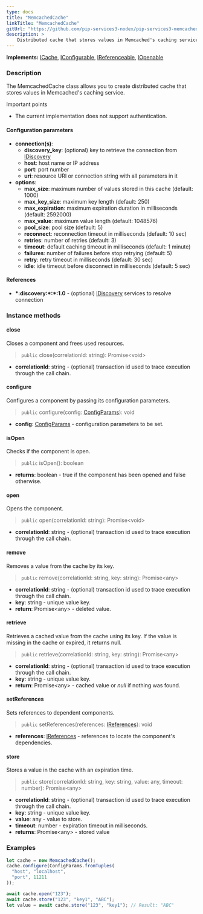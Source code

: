 ```yaml
---
type: docs
title: "MemcachedCache"
linkTitle: "MemcachedCache"
gitUrl: "https://github.com/pip-services3-nodex/pip-services3-memcached-nodex"
description: >
    Distributed cache that stores values in Memcached's caching service.
---
```


**Implements:** [ICache](../../../components/cache/icache), [IConfigurable](../../../commons/config/iconfigurable), [IReferenceable](../../../commons/refer/ireferenceable), [IOpenable](../../../commons/run/iopenable)

### Description
The MemcachedCache class allows you to create distributed cache that stores values in Memcached's caching service. 

Important points

- The current implementation does not support authentication.

#### Configuration parameters

- **connection(s)**:           
    - **discovery_key**: (optional) key to retrieve the connection from [IDiscovery](../../../components/connect/idiscovery)
    - **host**: host name or IP address
    - **port**: port number
    - **uri**: resource URI or connection string with all parameters in it
- **options**:
    - **max_size**: maximum number of values stored in this cache (default: 1000)        
    - **max_key_size**: maximum key length (default: 250)
    - **max_expiration**: maximum expiration duration in milliseconds (default: 2592000)
    - **max_value**: maximum value length (default: 1048576)
    - **pool_size**: pool size (default: 5)
    - **reconnect**: reconnection timeout in milliseconds (default: 10 sec)
    - **retries**: number of retries (default: 3)
    - **timeout**: default caching timeout in milliseconds (default: 1 minute)
    - **failures**: number of failures before stop retrying (default: 5)
    - **retry**: retry timeout in milliseconds (default: 30 sec)
    - **idle**: idle timeout before disconnect in milliseconds (default: 5 sec)


#### References

- **\*:discovery:\*:\*:1.0** - (optional) [IDiscovery](../../../components/connect/idiscovery) services to resolve connection


### Instance methods

#### close
Closes a component and frees used resources.

> `public` close(correlationId: string): Promise\<void\>

- **correlationId**: string - (optional) transaction id used to trace execution through the call chain.

#### configure
Configures a component by passing its configuration parameters.

> `public` configure(config: [ConfigParams](../../../commons/config/config_params)): void

- **config**: [ConfigParams](../../../commons/config/config_params) - configuration parameters to be set.

#### isOpen
Checks if the component is open.

> `public` isOpen(): boolean

- **returns**: boolean - true if the component has been opened and false otherwise.


#### open
Opens the component.
> `public` open(correlationId: string): Promise\<void\>

- **correlationId**: string - (optional) transaction id used to trace execution through the call chain.


#### remove
Removes a value from the cache by its key.

> `public` remove(correlationId: string, key: string): Promise\<any\>

- **correlationId**: string - (optional) transaction id used to trace execution through the call chain.
- **key**: string - unique value key.
- **return**: Promise\<any\> - deleted value.

#### retrieve
Retrieves a cached value from the cache using its key.
If the value is missing in the cache or expired, it returns null.

> `public` retrieve(correlationId: string, key: string): Promise\<any\>

- **correlationId**: string - (optional) transaction id used to trace execution through the call chain.
- **key**: string - unique value key.
- **return**: Promise\<any\> - cached value or *null* if nothing was found.

#### setReferences
Sets references to dependent components.

> `public` setReferences(references: [IReferences](../../../commons/refer/ireferences)): void

- **references**: [IReferences](../../../commons/refer/ireferences) - references to locate the component's dependencies.

#### store
Stores a value in the cache with an expiration time.

> `public` store(correlationId: string, key: string, value: any, timeout: number): Promise\<any\>

- **correlationId**: string - (optional) transaction id used to trace execution through the call chain.
- **key**: string - unique value key.
- **value**: any - value to store.
- **timeout**: number - expiration timeout in milliseconds.
- **returns**: Promise\<any\> - stored value


### Examples

```typescript
let cache = new MemcachedCache();
cache.configure(ConfigParams.fromTuples(
  "host", "localhost",
  "port", 11211
));

await cache.open("123");
await cache.store("123", "key1", "ABC");
let value = await cache.store("123", "key1"); // Result: "ABC"

```
